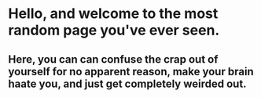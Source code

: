 # Hello, and welcome to the most random page you've ever seen.
## Here, you can can confuse the crap out of yourself for no apparent reason, make your brain haate you, and just get completely weirded out.
